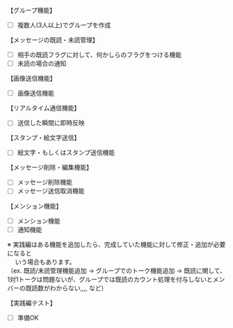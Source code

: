 【グループ機能】

- [ ] 複数人(3人以上)でグループを作成

【メッセージの既読・未読管理】

- [ ] 相手の既読フラグに対して、何かしらのフラグをつける機能  
- [ ] 未読の場合の通知

【画像送信機能】

- [ ] 画像送信機能

【リアルタイム通信機能】

- [ ] 送信した瞬間に即時反映

【スタンプ・絵文字送信】

- [ ] 絵文字・もしくはスタンプ送信機能

【メッセージ削除・編集機能】

- [ ] メッセージ削除機能  
- [ ] メッセージ送信取消機能

【メンション機能】

- [ ] メンション機能  
- [ ] 通知機能

※ 実践編はある機能を追加したら、完成していた機能に対して修正・追加が必要になると  
　 いう場合もあります。  
（ex. 既読/未読管理機能追加 → グループでのトーク機能追加 → 既読に関して、1対1トークは問題ないが、グループでは既読のカウント処理を付与しないとメンバーの既読数がわからない,,,, など）

【実践編テスト】

- [ ] 準備OK